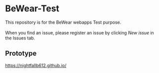 # BeWear-Test
This repository is for the BeWear webapps Test purpose.</br></br>
When you find an issue, please register an issue by clicking <em>New issue</em> in the Issues tab.
## Prototype
https://nightfallb612.github.io/
